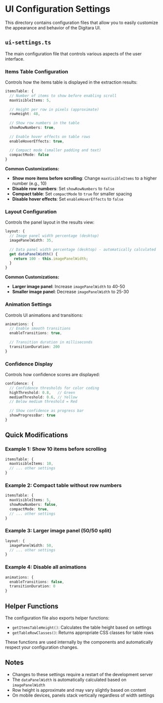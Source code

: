 # UI Configuration Settings

This directory contains configuration files that allow you to easily customize the appearance and behavior of the Digitara UI.

## `ui-settings.ts`

The main configuration file that controls various aspects of the user interface.

### Items Table Configuration

Controls how the items table is displayed in the extraction results:

```typescript
itemsTable: {
  // Number of items to show before enabling scroll
  maxVisibleItems: 5,
  
  // Height per row in pixels (approximate)
  rowHeight: 48,
  
  // Show row numbers in the table
  showRowNumbers: true,
  
  // Enable hover effects on table rows
  enableHoverEffects: true,
  
  // Compact mode (smaller padding and text)
  compactMode: false
}
```

**Common Customizations:**
- **Show more items before scrolling**: Change `maxVisibleItems` to a higher number (e.g., 10)
- **Disable row numbers**: Set `showRowNumbers` to `false`
- **Compact table**: Set `compactMode` to `true` for smaller spacing
- **Disable hover effects**: Set `enableHoverEffects` to `false`

### Layout Configuration

Controls the panel layout in the results view:

```typescript
layout: {
  // Image panel width percentage (desktop)
  imagePanelWidth: 35,
  
  // Data panel width percentage (desktop) - automatically calculated
  get dataPanelWidth() {
    return 100 - this.imagePanelWidth;
  }
}
```

**Common Customizations:**
- **Larger image panel**: Increase `imagePanelWidth` to 40-50
- **Smaller image panel**: Decrease `imagePanelWidth` to 25-30

### Animation Settings

Controls UI animations and transitions:

```typescript
animations: {
  // Enable smooth transitions
  enableTransitions: true,
  
  // Transition duration in milliseconds
  transitionDuration: 200
}
```

### Confidence Display

Controls how confidence scores are displayed:

```typescript
confidence: {
  // Confidence thresholds for color coding
  highThreshold: 0.8,   // Green
  mediumThreshold: 0.6, // Yellow
  // Below medium threshold = Red
  
  // Show confidence as progress bar
  showProgressBar: true
}
```

## Quick Modifications

### Example 1: Show 10 items before scrolling
```typescript
itemsTable: {
  maxVisibleItems: 10,
  // ... other settings
}
```

### Example 2: Compact table without row numbers
```typescript
itemsTable: {
  maxVisibleItems: 5,
  showRowNumbers: false,
  compactMode: true,
  // ... other settings
}
```

### Example 3: Larger image panel (50/50 split)
```typescript
layout: {
  imagePanelWidth: 50,
  // ... other settings
}
```

### Example 4: Disable all animations
```typescript
animations: {
  enableTransitions: false,
  transitionDuration: 0
}
```

## Helper Functions

The configuration file also exports helper functions:

- `getItemsTableHeight()`: Calculates the table height based on settings
- `getTableRowClasses()`: Returns appropriate CSS classes for table rows

These functions are used internally by the components and automatically respect your configuration changes.

## Notes

- Changes to these settings require a restart of the development server
- The `dataPanelWidth` is automatically calculated based on `imagePanelWidth`
- Row height is approximate and may vary slightly based on content
- On mobile devices, panels stack vertically regardless of width settings 